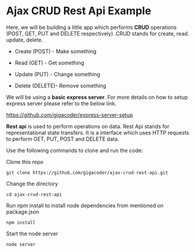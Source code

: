 # Ajax CRUD Rest Api Example

Here, we will be building a little app which performs **CRUD** operations (POST, GET, PUT and DELETE respectively) .CRUD stands for create, read. update, delete.

 * Create (POST) - Make something
 
 * Read (GET) - Get something
 
 * Update (PUT) - Change something
  
 * Delete (DELETE)- Remove something

We will be using a **basic express server**. For more details on how to setup express server please refer to the below link.

https://github.com/gigacoder/express-server-setup


**Rest api** is used to perform operations on data. Rest Api stands for representational state transfers. It is a interface which uses HTTP requests to perform GET, PUT, POST and DELETE data.


Use the following commands to clone and run the code:

Clone this repo

```git clone https://github.com/gigacoder/ajax-crud-rest-api.git```

Change the directory

```cd ajax-crud-rest-api```

Run npm install to install node dependencies from mentioned on package.json

```npm install```

Start the node server

```node server```

